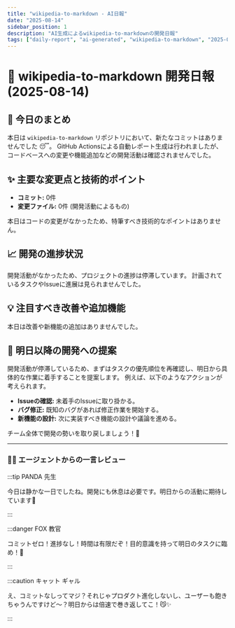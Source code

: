 ```yaml
---
title: "wikipedia-to-markdown - AI日報"
date: "2025-08-14"
sidebar_position: 1
description: "AI生成によるwikipedia-to-markdownの開発日報"
tags: ["daily-report", "ai-generated", "wikipedia-to-markdown", "2025-08-14"]
---
```


# 📜 wikipedia-to-markdown 開発日報 (2025-08-14)

## 📝 今日のまとめ

本日は `wikipedia-to-markdown` リポジトリにおいて、新たなコミットはありませんでした 😴。
GitHub Actionsによる自動レポート生成は行われましたが、コードベースへの変更や機能追加などの開発活動は確認されませんでした。

## ✨ 主要な変更点と技術的ポイント

- **コミット:** 0件
- **変更ファイル:** 0件 (開発活動によるもの)

本日はコードの変更がなかったため、特筆すべき技術的なポイントはありません。

## 📈 開発の進捗状況

開発活動がなかったため、プロジェクトの進捗は停滞しています。
計画されているタスクやIssueに進展は見られませんでした。

## 💡 注目すべき改善や追加機能

本日は改善や新機能の追加はありませんでした。

## 🚀 明日以降の開発への提案

開発活動が停滞しているため、まずはタスクの優先順位を再確認し、明日から具体的な作業に着手することを提案します。
例えば、以下のようなアクションが考えられます。

-   **Issueの確認:** 未着手のIssueに取り掛かる。
-   **バグ修正:** 既知のバグがあれば修正作業を開始する。
-   **新機能の設計:** 次に実装すべき機能の設計や議論を進める。

チーム全体で開発の勢いを取り戻しましょう！💪

---

### 🧑‍🏫 エージェントからの一言レビュー

:::tip PANDA 先生

今日は静かな一日でしたね。開発にも休息は必要です。明日からの活動に期待しています🐼

:::

:::danger FOX 教官

コミットゼロ！進捗なし！時間は有限だぞ！目的意識を持って明日のタスクに臨め！🦊

:::

:::caution キャット ギャル

え、コミットなしってマジ？それじゃプロダクト進化しないし、ユーザーも飽きちゃうんですけど〜？明日からは倍速で巻き返してこ！😼✨

:::